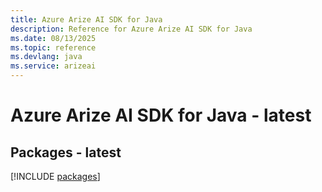 ```yaml
---
title: Azure Arize AI SDK for Java
description: Reference for Azure Arize AI SDK for Java
ms.date: 08/13/2025
ms.topic: reference
ms.devlang: java
ms.service: arizeai
---
```

# Azure Arize AI SDK for Java - latest
## Packages - latest
[!INCLUDE [packages](arize-ai-index.md)]